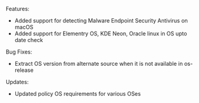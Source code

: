 Features:

- Added support for detecting Malware Endpoint Security Antivirus on macOS
- Added support for Elementry OS, KDE Neon, Oracle linux in OS upto date check

Bug Fixes:

- Extract OS version from alternate source when it is not available in os-release

Updates:

- Updated policy OS requirements for various OSes
